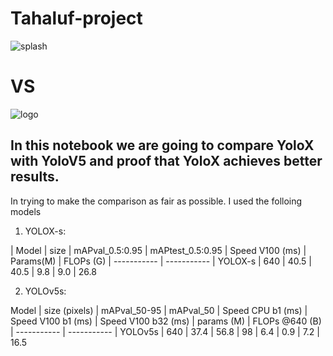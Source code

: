 # Tahaluf-project
![splash](https://user-images.githubusercontent.com/61900536/211860109-a0f40f5b-7ede-444c-aa2b-f53288872fb1.png)

# VS

![logo](https://user-images.githubusercontent.com/61900536/211860333-ecf767e2-4521-4ead-ad2e-a292373a2e9b.png)

## In this notebook we are going to compare YoloX with YoloV5 and proof that YoloX achieves better results.

In trying to make the comparison as fair as possible. I used the folloing models

1. YOLOX-s:

| Model | size | mAPval_0.5:0.95 | mAPtest_0.5:0.95 | Speed V100 (ms) | Params(M) | FLOPs (G)
| ----------- | ----------- |
YOLOX-s |	640	| 40.5	| 40.5	| 9.8	| 9.0	| 26.8


2. YOLOv5s:

Model	| size (pixels)	| mAPval_50-95 |	mAPval_50 |	Speed CPU b1 (ms)	| Speed V100 b1 (ms)	| Speed V100 b32 (ms)	| params (M) |	FLOPs @640 (B)
| ----------- | ----------- |
YOLOv5s	| 640	| 37.4	| 56.8	| 98	| 6.4	| 0.9	| 7.2	| 16.5

